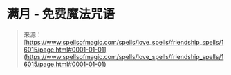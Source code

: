 <!--yml

分类：未分类

日期：2024年06月12日 18:55:52

-->

# 满月 - 免费魔法咒语

> 来源：[https://www.spellsofmagic.com/spells/love_spells/friendship_spells/16015/page.html#0001-01-01](https://www.spellsofmagic.com/spells/love_spells/friendship_spells/16015/page.html#0001-01-01)
